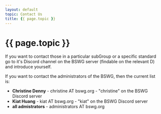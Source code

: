 ```yaml
---
layout: default
topic: Contact Us
title: {{ page.topic }}
---
```


# {{ page.topic }}

If you want to contact those in a particular subGroup or a specific standard go to it's Discord channel on the BSWG server (findable on the relevant D) and introduce yourself.

If you want to contact the administrators of the BSWG, then the current list is:

* **Christine Denny** - christine AT bswg.org - "christine" on the BSWG Discord server
* **Kiat Huang** - kiat AT bswg.org - "kiat" on the BSWG Discord server
* **all admistrators** - administrators AT bswg.org